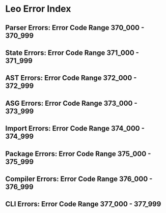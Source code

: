 # Leo Error Index

## Parser Errors: Error Code Range 370_000 - 370_999

## State Errors: Error Code Range 371_000 - 371_999

## AST Errors: Error Code Range 372_000 - 372_999

## ASG Errors: Error Code Range 373_000 - 373_999

## Import Errors: Error Code Range 374_000 - 374_999

## Package Errors: Error Code Range 375_000 - 375_999

## Compiler Errors: Error Code Range 376_000 - 376_999

## CLI Errors: Error Code Range 377_000 - 377_999
